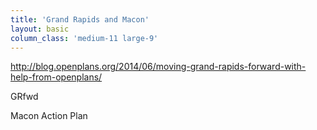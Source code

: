 ```yaml
---
title: 'Grand Rapids and Macon'
layout: basic
column_class: 'medium-11 large-9'
---
```


http://blog.openplans.org/2014/06/moving-grand-rapids-forward-with-help-from-openplans/

GRfwd

Macon Action Plan